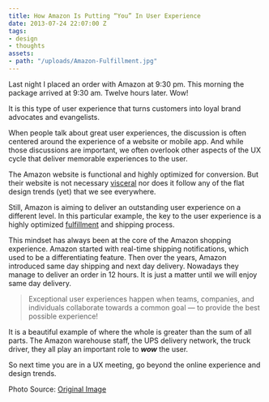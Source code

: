 ```yaml
---
title: How Amazon Is Putting “You” In User Experience
date: 2013-07-24 22:07:00 Z
tags:
- design
- thoughts
assets:
- path: "/uploads/Amazon-Fulfillment.jpg"
---
```


Last night I placed an order with Amazon at 9:30 pm. This morning the package arrived at 9:30 am. Twelve hours later. Wow!

It is this type of user experience that turns customers into loyal brand advocates and evangelists.

When people talk about great user experiences, the discussion is often centered around the experience of a website or mobile app. And while those discussions are important, we often overlook other aspects of the UX cycle that deliver memorable experiences to the user.

The Amazon website is functional and highly optimized for conversion. But their website is not necessary [visceral](http://mysterioustrousers.com/news/2013/3/25/visceral-apps-and-you) nor does it follow any of the flat design trends (yet) that we see everywhere.

Still, Amazon is aiming to deliver an outstanding user experience on a different level. In this particular example, the key to the user experience is a highly optimized [fulfillment](http://www.huffingtonpost.com/2012/12/04/amazon-warehouse-photos_n_2238828.html) and shipping process.

This mindset has always been at the core of the Amazon shopping experience. Amazon started with real-time shipping notifications, which used to be a differentiating feature. Then over the years, Amazon introduced same day shipping and next day delivery. Nowadays they manage to deliver an order in 12 hours. It is just a matter until we will enjoy same day delivery.

> Exceptional user experiences happen when teams, companies, and individuals collaborate towards a common goal — to provide the best possible experience!

It is a beautiful example of where the whole is greater than the sum of all parts. The Amazon warehouse staff, the UPS delivery network, the truck driver, they all play an important role to ***wow*** the user.

So next time you are in a UX meeting, go beyond the online experience and design trends.

<span class="footnote">Photo Source: <a href="http://i.huffpost.com/gen/889591/thumbs/o-AMAZON-WAREHOUSES-facebook.jpg" title="Amazon's Warehouses Truly Boggle The Mind" target="_blank">Original Image</a><span>
